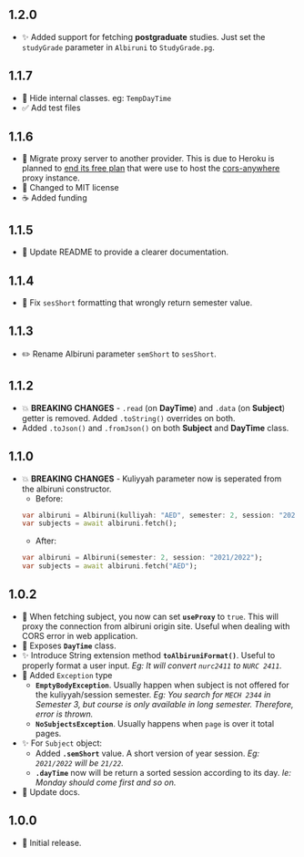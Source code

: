 ## 1.2.0

- :sparkles: Added support for fetching **postgraduate** studies. Just set the `studyGrade` parameter in `Albiruni` to `StudyGrade.pg`.

## 1.1.7

- :wrench: Hide internal classes. eg: `TempDayTime`
- :white_check_mark: Add test files

## 1.1.6

- :truck: Migrate proxy server to another provider. This is due to Heroku is planned to [end its free plan](https://blog.heroku.com/next-chapter) that were use to host the [cors-anywhere](https://github.com/Rob--W/cors-anywhere) proxy instance.
- :memo: Changed to MIT license
- :coffee: Added funding

## 1.1.5

- :memo: Update README to provide a clearer documentation.

## 1.1.4

- :bug: Fix `sesShort` formatting that wrongly return semester value.

## 1.1.3

- :pencil2: Rename Albiruni parameter `semShort` to `sesShort`.

## 1.1.2

- :boom: **BREAKING CHANGES** - `.read` (on **DayTime**) and `.data` (on **Subject**) getter is removed. Added `.toString()` overrides on both.
- Added `.toJson()` and `.fromJson()` on both **Subject** and **DayTime** class.

## 1.1.0

- :boom: **BREAKING CHANGES** - Kuliyyah parameter now is seperated from the albiruni constructor.
  - Before:
  ```dart
  var albiruni = Albiruni(kulliyah: "AED", semester: 2, session: "2021/2022");
  var subjects = await albiruni.fetch();
  ```
  - After:
  ```dart
  var albiruni = Albiruni(semester: 2, session: "2021/2022");
  var subjects = await albiruni.fetch("AED");
  ```

## 1.0.2

- :see_no_evil: When fetching subject, you now can set **`useProxy`** to `true`. This will proxy the connection from albiruni origin site. Useful when dealing with CORS error in web application.
- :children_crossing: Exposes **`DayTime`** class.
- :sparkles: Introduce String extension method **`toAlbiruniFormat()`**. Useful to properly format a user input. _Eg: It will convert `nurc2411` to `NURC 2411`._
- :goal_net: Added `Exception` type
  - **`EmptyBodyException`**. Usually happen when subject is not offered for the kuliyyah/session semester. _Eg: You search for `MECH 2344` in Semester 3, but course is only available in long semester. Therefore, error is thrown._
  - **`NoSubjectsException`**. Usually happens when `page` is over it total pages.
- :sparkles: For `Subject` object:
  - Added **`.semShort`** value. A short version of year session. _Eg: `2021/2022` will be `21/22`._
  - **`.dayTime`** now will be return a sorted session according to its day. _Ie: Monday should come first and so on._
- :memo: Update docs.

## 1.0.0

- :tada: Initial release.
